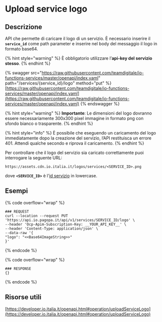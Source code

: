 # Upload service logo

## Descrizione

API che permette di caricare il logo di un servizio. È necessario inserire il **`service_id`** come path parameter e inserire nel body del messaggio il logo in formato base64.

{% hint style="warning" %}
È obbligatorio utilizzare l’**api-key del servizio stesso**.
{% endhint %}

{% swagger src="https://raw.githubusercontent.com/teamdigitale/io-functions-services/master/openapi/index.yaml" path="/services/{service_id}/logo" method="put" %}
[https://raw.githubusercontent.com/teamdigitale/io-functions-services/master/openapi/index.yaml](https://raw.githubusercontent.com/teamdigitale/io-functions-services/master/openapi/index.yaml)
{% endswagger %}

{% hint style="warning" %}
**Importante**: Le dimensioni del logo dovranno essere necessariamente 300x300 pixel immagine in formato png con sfondo bianco o trasparente.
{% endhint %}

{% hint style="info" %}
È possibile che eseguendo un caricamento del logo immediatamente dopo la creazione del servizio, l’API restituisca un errore 401. Attendi qualche secondo e riprova il caricamento.
{% endhint %}

Per controllare che il logo del servizio sia caricato correttamente puoi interrogare la seguente URL:

```markup
https://assets.cdn.io.italia.it/logos/services/<SERVICE_ID>.png
```

dove **`<SERVICE_ID>`** è l'[id servizio](../../funzionalita/creare-un-servizio/dati-obbligatori/attributi.md#service\_id) in lowercase.

## Esempi

{% code overflow="wrap" %}
```shell
### REQUEST
curl --location --request PUT 'https://api.io.pagopa.it/api/v1/services/SERVICE_ID/logo' \
--header 'Ocp-Apim-Subscription-Key: __YOUR_API_KEY__' \
--header 'Content-Type: application/json' \
--data-raw '{
"logo": "<<Base64ImageString>>"
}'
```
{% endcode %}

{% code overflow="wrap" %}
```shell
### RESPONSE
{}
```
{% endcode %}

## Risorse utili

[https://developer.io.italia.it/openapi.html#operation/uploadServiceLogo](https://developer.io.italia.it/openapi.html#operation/uploadServiceLogo)
